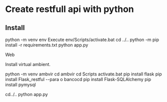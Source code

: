 # Create restfull api with python

## Install

python -m venv env
Execute env/Scripts/activate.bat
cd ../.. 
python -m pip install -r requirements.txt
python app.py

Web

Install virtual ambient.

python -m venv ambvir
cd ambvir
cd Scripts
activate.bat
pip install flask
pip install Flask_restful
--para o bancocd
pip install Flask-SQLAlchemy
pip install pymysql

cd../..
python app.py